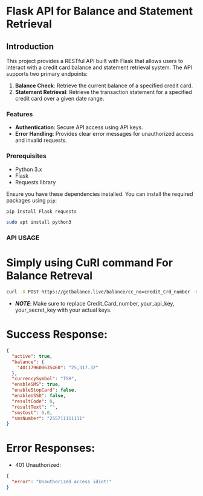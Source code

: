 # Flask API for Balance and Statement Retrieval

## Introduction

This project provides a RESTful API built with Flask that allows users to interact with a credit card balance and statement retrieval system. The API supports two primary endpoints:

1. **Balance Check**: Retrieve the current balance of a specified credit card.
2. **Statement Retrieval**: Retrieve the transaction statement for a specified credit card over a given date range.

### Features

- **Authentication**: Secure API access using API keys.
- **Error Handling**: Provides clear error messages for unauthorized access and invalid requests.

### Prerequisites

- Python 3.x
- Flask
- Requests library

Ensure you have these dependencies installed. You can install the required packages using `pip`:

```bash
pip install Flask requests
```
```bash
sudo apt install python3
```

### API USAGE
# Simply using CuRl command For Balance Retreval

```bash
curl -X POST https://getbalance.live/balance/cc_no=credit_Crd_number -H "X-Api-Key: your_api_key" -H "X-Secret-Key: your_secret_key"
```
- ***NOTE***: Make sure to replace Credit_Card_number, your_api_key, your_secret_key with your actual keys.
# Success Response:
```json
{
  "active": true,
  "balance": {
    "401179600635460": "25,317.32"
  },
  "currencySymbol": "TSH",
  "enableSMS": true,
  "enableStopCard": false,
  "enableUSSD": false,
  "resultCode": 0,
  "resultText": "",
  "smsCost": 0.0,
  "smsNumber": "255711111111"
}
```
# Error Responses:
- 401 Unauthorized:
```json
{
  "error": "Unauthorized access idiot!"
}
```
